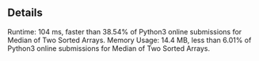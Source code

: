 ## Details

Runtime: 104 ms, faster than 38.54% of Python3 online submissions for Median of Two Sorted Arrays.
Memory Usage: 14.4 MB, less than 6.01% of Python3 online submissions for Median of Two Sorted Arrays.